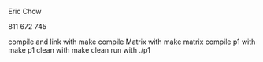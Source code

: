 Eric Chow


811 672 745


compile and link with 		make
compile Matrix with 		make matrix
compile p1 with 			make p1
clean with					make clean
run with					./p1